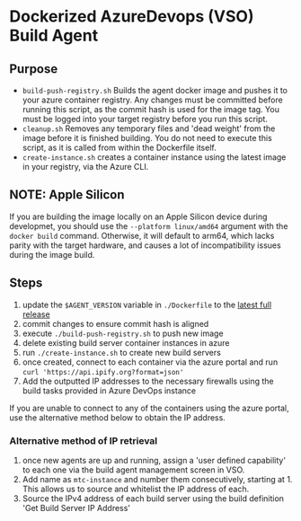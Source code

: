 # Dockerized AzureDevops (VSO) Build Agent

## Purpose

- `build-push-registry.sh` Builds the agent docker image and pushes it to your azure container registry.  Any changes must be committed before running this script, as the commit hash is used for the image tag.  You must be logged into your target registry before you run this script.
- `cleanup.sh` Removes any temporary files and 'dead weight' from the image before it is finished building.  You do not need to execute this script, as it is called from within the Dockerfile itself.
- `create-instance.sh` creates a container instance using the latest image in your registry, via the Azure CLI.

## NOTE: Apple Silicon
If you are building the image locally on an Apple Silicon device during developmet, you should use the `--platform linux/amd64` argument with the `docker build` command.  Otherwise, it will default to arm64, which lacks parity with the target hardware, and causes a lot of incompatibility issues during the image build.

## Steps
1. update the `$AGENT_VERSION` variable in `./Dockerfile` to the [latest full release](https://github.com/microsoft/azure-pipelines-agent/releases)
2. commit changes to ensure commit hash is aligned
3. execute `./build-push-registry.sh` to push new image
4. delete existing build server container instances in azure
5. run `./create-instance.sh` to create new build servers
6. once created, connect to each container via the azure portal and run `curl 'https://api.ipify.org?format=json'`
7. Add the outputted IP addresses to the necessary firewalls using the build tasks provided in Azure DevOps instance

If you are unable to connect to any of the containers using the azure portal, use the alternative method below to obtain the IP address.

### Alternative method of IP retrieval
1. once new agents are up and running, assign a 'user defined capability' to each one via the build agent management screen in VSO.
2. Add name as `mtc-instance` and number them consecutively, starting at 1.  This allows us to source and whitelist the IP address of each.
3. Source the IPv4 address of each build server using the build definition 'Get Build Server IP Address'

